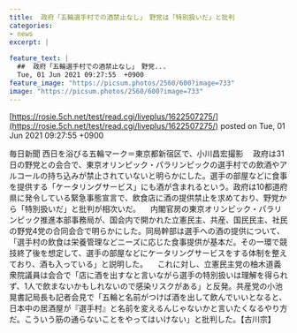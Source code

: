 ```yaml
---
title:  政府「五輪選手村での酒禁止なし」　野党は「特別扱いだ」と批判 
categories:
- news
excerpt: |
  
feature_text: |
  ##  政府「五輪選手村での酒禁止なし」　野党...
  Tue, 01 Jun 2021 09:27:55  +0900
feature_image: "https://picsum.photos/2560/600?image=733"
image: "https://picsum.photos/2560/600?image=733"
---
```


[https://rosie.5ch.net/test/read.cgi/liveplus/1622507275/](https://rosie.5ch.net/test/read.cgi/liveplus/1622507275/)
posted on Tue, 01 Jun 2021 09:27:55  +0900

<!--more-->

毎日新聞 西日を浴びる五輪マーク＝東京都新宿区で、小川昌宏撮影 　政府は31日の野党との会合で、東京オリンピック・パラリンピックの選手村での飲酒やアルコールの持ち込みが禁止されていないと明らかにした。選手の部屋などに食事を提供する「ケータリングサービス」にも酒が含まれるという。政府は10都道府県に発令している緊急事態宣言で、飲食店に酒の提供禁止を求めており、野党から「特別扱いだ」と批判が相次いだ。 　内閣官房の東京オリンピック・パラリンピック推進本部事務局が、国会内で開かれた立憲民主、共産、国民民主、社民の野党4党の合同会合で明らかにした。同局幹部は選手への酒の提供について、「選手村の飲食は栄養管理などニーズに応じた食事提供が基本だ。その一環で競技終了後を想定して、選手の部屋などにケータリングサービスをする体制を整えており、酒も入っている」と説明した。 　これに対し、立憲民主党の柚木道義衆院議員は会合で「店に酒を出すなと言いながら選手の特別扱いは理解を得られず、1人で飲まないかもしれないので感染リスクがある」と反発。共産党の小池晃書記局長も記者会見で「五輪と名前がつけば酒を出して飲んでいいとなると、日本中の居酒屋が『選手村』と名前を変えるんじゃないかと言いたくなるやり方だ。こういう筋の通らないことをやってはいけない」と批判した。【古川宗】
